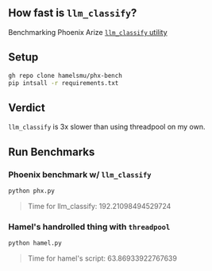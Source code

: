 ## How fast is `llm_classify`?

Benchmarking Phoenix Arize [`llm_classify` utility](https://docs.arize.com/phoenix/api/evals#phoenix.evals.llm_classify) 

## Setup
```bash
gh repo clone hamelsmu/phx-bench
pip intsall -r requirements.txt
```

## Verdict

`llm_classify` is 3x slower than using threadpool on my own.

## Run Benchmarks

### Phoenix benchmark w/ `llm_classify`

```bash
python phx.py
```
> Time for llm_classify: 192.21098494529724

### Hamel's handrolled thing with `threadpool`

```bash
python hamel.py
```
> Time for hamel's script: 63.86933922767639
